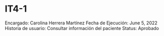 # IT4-1

Encargado: Carolina Herrera Martínez
Fecha de Ejecución: June 5, 2022
Historia de usuario: Consultar información del paciente
Status: Aprobado